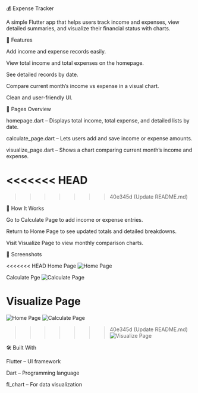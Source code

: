 💰 Expense Tracker

A simple Flutter app that helps users track income and expenses, view detailed summaries, and visualize their financial status with charts.

📱 Features

Add income and expense records easily.

View total income and total expenses on the homepage.

See detailed records by date.

Compare current month’s income vs expense in a visual chart.

Clean and user-friendly UI.

🧩 Pages Overview

homepage.dart – Displays total income, total expense, and detailed lists by date.

calculate_page.dart – Lets users add and save income or expense amounts.

visualize_page.dart – Shows a chart comparing current month’s income and expense.

<<<<<<< HEAD
=======

>>>>>>> 40e345d (Update README.md)

🧠 How It Works

Go to Calculate Page to add income or expense entries.

Return to Home Page to see updated totals and detailed breakdowns.

Visit Visualize Page to view monthly comparison charts.

📸 Screenshots

<<<<<<< HEAD
Home Page
![Home Page](https://github.com/Prottoy-01/Expense_Tracker/blob/35cec904b43683a7d2cd3a7883f847a246683b9a/Screenshots/Screenshot_20251027-095148.png)

Calculate Pge
![Calculate Page](https://github.com/Prottoy-01/Expense_Tracker/blob/35cec904b43683a7d2cd3a7883f847a246683b9a/Screenshots/Screenshot_20251027-095156.png)

Visualize Page
=======
![Home Page](https://github.com/Prottoy-01/Expense_Tracker/blob/35cec904b43683a7d2cd3a7883f847a246683b9a/Screenshots/Screenshot_20251027-095148.png)
![Calculate Page](https://github.com/Prottoy-01/Expense_Tracker/blob/35cec904b43683a7d2cd3a7883f847a246683b9a/Screenshots/Screenshot_20251027-095156.png)
>>>>>>> 40e345d (Update README.md)
![Visualize Page](https://github.com/Prottoy-01/Expense_Tracker/blob/35cec904b43683a7d2cd3a7883f847a246683b9a/Screenshots/Screenshot_20251027-094847.png)

🛠 Built With

Flutter – UI framework

Dart – Programming language

fl_chart – For data visualization 
